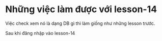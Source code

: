 # Những việc làm được với lesson-14
Việc check xem nó là dạng DB gì thì làm giống như những lesson trước. 

Sau khi đăng nhập vào lesson-14

